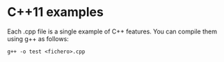 # C++11 examples

Each .cpp file is a single example of C++ features. You can compile them using g++ as follows:


```
g++ -o test <fichero>.cpp
```